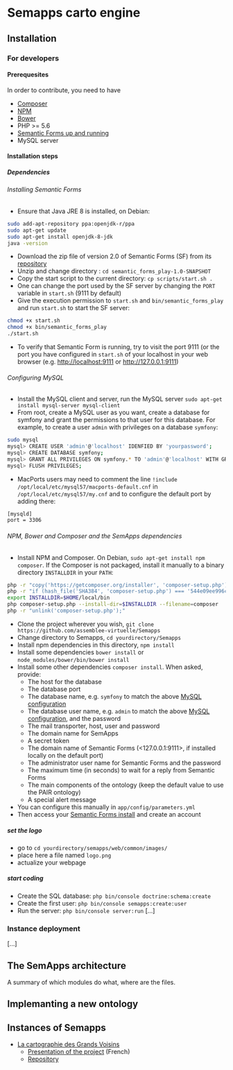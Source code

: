 # Semapps carto engine

## Installation

### For developers

#### Prerequesites 

In order to contribute, you need to have 
- [Composer](https://getcomposer.org "Composer")
- [NPM](https://www.npmjs.com/ "NPM")
- [Bower](https://bower.io/ "Bower")
- PHP >= 5.6
- [Semantic Forms up and running](https://github.com/jmvanel/semantic_forms/wiki/User_manual
 "Bower")
 - MySQL server
 
#### Installation steps

##### Dependencies

###### Installing Semantic Forms

- Ensure that Java JRE 8 is installed, on Debian: 
```bash
sudo add-apt-repository ppa:openjdk-r/ppa
sudo apt-get update
sudo apt-get install openjdk-8-jdk
java -version
```
- Download the zip file of version 2.0 of Semantic Forms (SF) from its [repository](https://github.com/jmvanel/semantic_forms/releases)
- Unzip and change directory : `cd semantic_forms_play-1.0-SNAPSHOT`
- Copy the start script to the current directory: `cp scripts/start.sh .`
- One can change the port used by the SF server by changing the `PORT` variable in `start.sh` (9111 by default)
- Give the execution permission to ```start.sh``` and `bin/semantic_forms_play` and run `start.sh` to start the SF server:
```bash
chmod +x start.sh
chmod +x bin/semantic_forms_play
./start.sh
```
- To verify that Semantic Form is running, try to visit the port 9111 (or the port you have configured in `start.sh` of your localhost in your web browser (e.g. <http://localhost:9111> or <http://127.0.0.1:9111>)


###### Configuring MySQL

- Install the MySQL client and server, run the MySQL server `sudo apt-get install mysql-server mysql-client`
- From root, create a MySQL user as you want, create a database for symfony and grant the permissions to that user for this database. For example, to create a user `admin` with privileges on a database `symfony`:
```bash
sudo mysql
mysql> CREATE USER 'admin'@'localhost' IDENFIED BY 'yourpassword';
mysql> CREATE DATABASE symfony;
mysql> GRANT ALL PRIVILEGES ON symfony.* TO 'admin'@'localhost' WITH GRANT OPTION;
mysql> FLUSH PRIVILEGES;
```
- MacPorts users may need to comment the line `!include /opt/local/etc/mysql57/macports-default.cnf` in `/opt/local/etc/mysql57/my.cnf` and to configure the default port by adding there:
```bash
[mysqld]
port = 3306
```

###### NPM, Bower and Composer and the SemApps dependencies
- Install NPM and Composer. On Debian, `sudo apt-get install npm composer`. If the Composer is not packaged, install it manually to a binary directory `INSTALLDIR` in your `PATH`:
```bash
php -r "copy('https://getcomposer.org/installer', 'composer-setup.php');"
php -r "if (hash_file('SHA384', 'composer-setup.php') === '544e09ee996cdf60ece3804abc52599c22b1f40f4323403c44d44fdfdd586475ca9813a858088ffbc1f233e9b180f061') { echo 'Installer verified'; } else { echo 'Installer corrupt'; unlink('composer-setup.php'); } echo PHP_EOL;"
export INSTALLDIR=$HOME/local/bin
php composer-setup.php --install-dir=$INSTALLDIR --filename=composer
php -r "unlink('composer-setup.php');"
```
- Clone the project wherever you wish, `git clone https://github.com/assemblee-virtuelle/Semapps`
- Change directory to Semapps, `cd yourdirectory/Semapps`
- Install npm dependencies in this directory, `npm install`
- Install some dependencies `bower install` or `node_modules/bower/bin/bower install`
- Install some other dependencies `composer install`. When asked, provide:
  * The host for the database
  * The database port
  * The database name, e.g. `symfony` to match the above [MySQL configuration](#configuring-mysql)
  * The database user name, e.g. `admin` to match the above [MySQL configuration](#configuring-mysql), and the password
  * The mail transporter, host, user and password
  * The domain name for SemApps
  * A secret token
  * The domain name of Semantic Forms (<127.0.0.1:9111>, if installed locally on the default port)
  * The administrator user name for Semantic Forms and the password
  * The maximum time (in seconds) to wait for a reply from Semantic Forms
  * The main components of the ontology (keep the default value to use the PAIR ontology)
  * A special alert message
- You can configure this manually in `app/config/parameters.yml`
- Then access your [Semantic Forms install](http://localhost:9000) and create an account

##### set the logo
- go to `cd yourdirectory/semapps/web/common/images/`
- place here a file named `logo.png`
- actualize your webpage

##### start coding
- Create the SQL database: `php bin/console doctrine:schema:create`
- Create the first user: `php bin/console semapps:create:user`
- Run the server: `php bin/console server:run`
[...]

### Instance deployment

[...]

## The SemApps architecture

A summary of which modules do what, where are the files.

## Implemanting a new ontology



## Instances of Semapps

- [La cartographie des Grands Voisins](http://reseau.lesgrandsvoisins.org/)
  - [Presentation of the project](https://www.virtual-assembly.org/appli-carto-grands-voisins/) (French)
  - [Repository](https://github.com/assemblee-virtuelle/grands-voisins-v2)
